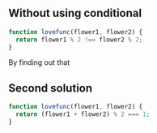## Without using conditional

```js
function lovefunc(flower1, flower2) {
  return flower1 % 2 !== flower2 % 2;
}
```

By finding out that

## Second solution

```js
function lovefunc(flower1, flower2) {
  return (flower1 + flower2) % 2 === 1;
}
```

